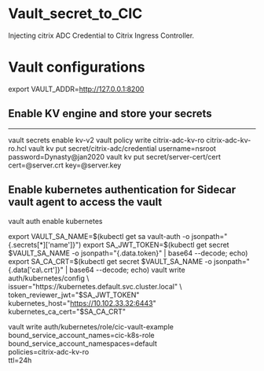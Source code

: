 # Vault_secret_to_CIC
Injecting citrix ADC Credential to Citrix Ingress Controller. 

# Vault configurations



export VAULT_ADDR=http://127.0.0.1:8200

## Enable KV engine and store your secrets
-------------
vault secrets enable kv-v2
vault policy write citrix-adc-kv-ro citrix-adc-kv-ro.hcl
vault kv put secret/citrix-adc/credential   username=nsroot password=Dynasty@jan2020
vault kv put secret/server-cert/cert cert=@server.crt key=@server.key

## Enable kubernetes authentication for Sidecar vault agent to access the vault



vault auth enable kubernetes

export VAULT_SA_NAME=$(kubectl get sa vault-auth -o jsonpath="{.secrets[*]['name']}")
export SA_JWT_TOKEN=$(kubectl get secret $VAULT_SA_NAME -o jsonpath="{.data.token}" | base64 --decode; echo)
export SA_CA_CRT=$(kubectl get secret $VAULT_SA_NAME -o jsonpath="{.data['ca\.crt']}" | base64 --decode; echo)
vault write auth/kubernetes/config \
issuer="https://kubernetes.default.svc.cluster.local" \
token_reviewer_jwt="$SA_JWT_TOKEN" \
kubernetes_host="https://10.102.33.32:6443" \
kubernetes_ca_cert="$SA_CA_CRT"

vault write auth/kubernetes/role/cic-vault-example \
bound_service_account_names=cic-k8s-role \
bound_service_account_namespaces=default \
policies=citrix-adc-kv-ro \
ttl=24h





